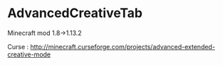 # AdvancedCreativeTab
Minecraft mod 1.8->1.13.2

Curse :
http://minecraft.curseforge.com/projects/advanced-extended-creative-mode
